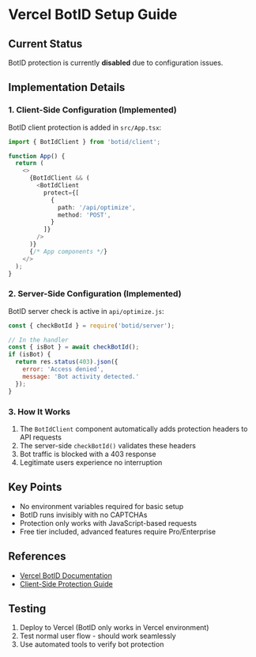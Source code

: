 # Vercel BotID Setup Guide

## Current Status
BotID protection is currently **disabled** due to configuration issues.

## Implementation Details

### 1. Client-Side Configuration (Implemented)
BotID client protection is added in `src/App.tsx`:

```typescript
import { BotIdClient } from 'botid/client';

function App() {
  return (
    <>
      {BotIdClient && (
        <BotIdClient 
          protect={[
            {
              path: '/api/optimize',
              method: 'POST',
            }
          ]} 
        />
      )}
      {/* App components */}
    </>
  );
}
```

### 2. Server-Side Configuration (Implemented)
BotID server check is active in `api/optimize.js`:

```javascript
const { checkBotId } = require('botid/server');

// In the handler
const { isBot } = await checkBotId();
if (isBot) {
  return res.status(403).json({ 
    error: 'Access denied',
    message: 'Bot activity detected.'
  });
}
```

### 3. How It Works
1. The `BotIdClient` component automatically adds protection headers to API requests
2. The server-side `checkBotId()` validates these headers
3. Bot traffic is blocked with a 403 response
4. Legitimate users experience no interruption

## Key Points
- No environment variables required for basic setup
- BotID runs invisibly with no CAPTCHAs
- Protection only works with JavaScript-based requests
- Free tier included, advanced features require Pro/Enterprise

## References
- [Vercel BotID Documentation](https://vercel.com/docs/botid)
- [Client-Side Protection Guide](https://vercel.com/docs/botid#add-client-side-protection)

## Testing
1. Deploy to Vercel (BotID only works in Vercel environment)
2. Test normal user flow - should work seamlessly
3. Use automated tools to verify bot protection